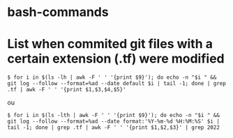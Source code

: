 # bash-commands

# List when commited git files with a certain extension (.tf) were modified
```
$ for i in $(ls -lh | awk -F ' ' '{print $9}'); do echo -n "$i " && git log --follow --format=%ad --date default $i | tail -1; done | grep .tf | awk -F ' ' '{print $1,$3,$4,$5}'
```
ou

```
$ for i in $(ls -lth | awk -F ' ' '{print $9}'); do echo -n "$i " && git log --follow --format=%ad --date format:'%Y-%m-%d %H:%M:%S' $i | tail -1; done | grep .tf | awk -F ' ' '{print $1,$2,$3}' | grep 2022
```

